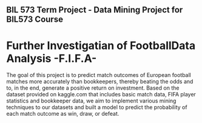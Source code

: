 ## BIL 573 Term Project - Data Mining Project for BIL573 Course
# Further Investigatian of FootballData Analysis -F.I.F.A-

 The goal of this project is to predict match outcomes of European football matches more accurately than bookkeepers, thereby beating the odds and to, in the end, generate a positive return on investment. Based on the dataset provided on kaggle.com that includes basic match data, FIFA player statistics and bookkeeper data, we aim to implement various mining techniques to our datasets and built a model to predict the probability of each match outcome as win, draw, or defeat. 
